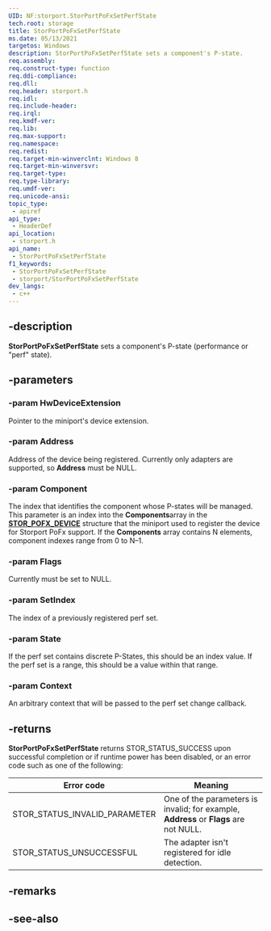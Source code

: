 ```yaml
---
UID: NF:storport.StorPortPoFxSetPerfState
tech.root: storage
title: StorPortPoFxSetPerfState
ms.date: 05/13/2021
targetos: Windows
description: StorPortPoFxSetPerfState sets a component's P-state.
req.assembly: 
req.construct-type: function
req.ddi-compliance: 
req.dll: 
req.header: storport.h
req.idl: 
req.include-header: 
req.irql: 
req.kmdf-ver: 
req.lib: 
req.max-support: 
req.namespace: 
req.redist: 
req.target-min-winverclnt: Windows 8
req.target-min-winversvr: 
req.target-type: 
req.type-library: 
req.umdf-ver: 
req.unicode-ansi: 
topic_type:
 - apiref
api_type:
 - HeaderDef
api_location:
 - storport.h
api_name:
 - StorPortPoFxSetPerfState
f1_keywords:
 - StorPortPoFxSetPerfState
 - storport/StorPortPoFxSetPerfState
dev_langs:
 - c++
---
```


## -description

**StorPortPoFxSetPerfState** sets a component's P-state (performance or "perf" state).

## -parameters

### -param HwDeviceExtension

Pointer to the miniport's device extension.

### -param Address

Address of the device being registered. Currently only adapters are supported, so **Address** must be NULL.

### -param Component

The index that identifies the component whose P-states will be managed. This parameter is an index into the **Components**array in the [**STOR_POFX_DEVICE**](ns-storport-_stor_pofx_device_v3.md) structure that the miniport used to register the device for Storport PoFx support. If the **Components** array contains N elements, component indexes range from 0 to N–1.

### -param Flags

Currently must be set to NULL.

### -param SetIndex

The index of a previously registered perf set.

### -param State

If the perf set contains discrete P-States, this should be an index value. If the perf set is a range, this should be a value within that range.

### -param Context

An arbitrary context that will be passed to the perf set change callback.

## -returns

**StorPortPoFxSetPerfState** returns STOR_STATUS_SUCCESS upon successful completion or if runtime power has been disabled, or an error code such as one of the following:

| Error code | Meaning |
| ---------- | ------- |
| STOR_STATUS_INVALID_PARAMETER | One of the parameters is invalid; for example, **Address** or **Flags** are not NULL. |
| STOR_STATUS_UNSUCCESSFUL | The adapter isn't registered for idle detection. |

## -remarks

## -see-also
